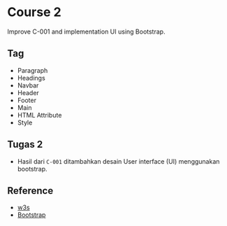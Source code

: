 # Course 2
Improve C-001 and implementation UI using Bootstrap.

## Tag
- Paragraph
- Headings
- Navbar
- Header
- Footer
- Main
- HTML Attribute
- Style

## Tugas 2
- Hasil dari `C-001` ditambahkan desain User interface (UI) menggunakan bootstrap.

## Reference
- [w3s](https://www.w3schools.com/html/html_formatting.asp)
- [Bootstrap](https://getbootstrap.com/)
